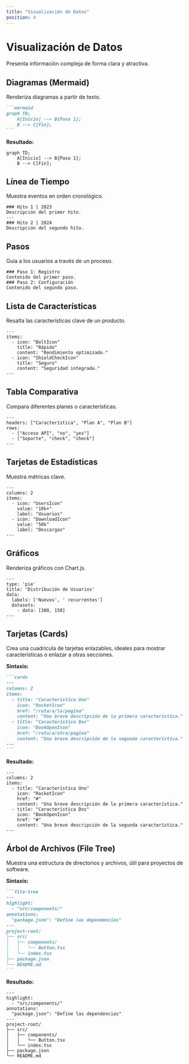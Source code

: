 ```yaml
---
title: "Visualización de Datos"
position: 4
---
```


# Visualización de Datos

Presenta información compleja de forma clara y atractiva.

## Diagramas (Mermaid)
Renderiza diagramas a partir de texto.
````markdown
```mermaid
graph TD;
    A[Inicio] --> B{Paso 1};
    B --> C[Fin];
```
````
**Resultado:**
```mermaid
graph TD;
    A[Inicio] --> B{Paso 1};
    B --> C[Fin];
```

## Línea de Tiempo
Muestra eventos en orden cronológico.
```timeline
### Hito 1 | 2023
Descripción del primer hito.
---
### Hito 2 | 2024
Descripción del segundo hito.
```

## Pasos
Guía a los usuarios a través de un proceso.
```steps
### Paso 1: Registro
Contenido del primer paso.
### Paso 2: Configuración
Contenido del segundo paso.
```

## Lista de Características
Resalta las características clave de un producto.
```feature-list
---
items:
  - icon: "BoltIcon"
    title: "Rápido"
    content: "Rendimiento optimizado."
  - icon: "ShieldCheckIcon"
    title: "Seguro"
    content: "Seguridad integrada."
---
```

## Tabla Comparativa
Compara diferentes planes o características.
```comparison-table
---
headers: ["Característica", "Plan A", "Plan B"]
rows:
  - ["Acceso API", "no", "yes"]
  - ["Soporte", "check", "check"]
---
```

## Tarjetas de Estadísticas
Muestra métricas clave.
```stat-cards
---
columns: 2
items:
  - icon: "UsersIcon"
    value: "10k+"
    label: "Usuarios"
  - icon: "DownloadIcon"
    value: "50k"
    label: "Descargas"
---
```

## Gráficos
Renderiza gráficos con Chart.js.
```charts
---
type: 'pie'
title: 'Distribución de Usuarios'
data:
  labels: ['Nuevos', ' recurrentes']
  datasets:
    - data: [300, 150]
---
```

## Tarjetas (Cards)

Crea una cuadrícula de tarjetas enlazables, ideales para mostrar características o enlazar a otras secciones.

**Sintaxis:**
````markdown
```cards
---
columns: 2
items:
  - title: "Característica Uno"
    icon: "RocketIcon"
    href: "/ruta/a/la/pagina"
    content: "Una breve descripción de la primera característica."
  - title: "Característica Dos"
    icon: "BookOpenIcon"
    href: "/ruta/a/otra/pagina"
    content: "Una breve descripción de la segunda característica."
---
```
````
**Resultado:**
```cards
---
columns: 2
items:
  - title: "Característica Uno"
    icon: "RocketIcon"
    href: "#"
    content: "Una breve descripción de la primera característica."
  - title: "Característica Dos"
    icon: "BookOpenIcon"
    href: "#"
    content: "Una breve descripción de la segunda característica."
---
```

## Árbol de Archivos (File Tree)

Muestra una estructura de directorios y archivos, útil para proyectos de software.

**Sintaxis:**
````markdown
```file-tree
---
highlight:
  - "src/components/"
annotations:
  "package.json": "Define las dependencias"
---
project-root/
├── src/
│   ├── components/
│   │   └── Button.tsx
│   └── index.tsx
├── package.json
└── README.md
```
````
**Resultado:**
```file-tree
---
highlight:
  - "src/components/"
annotations:
  "package.json": "Define las dependencias"
---
project-root/
├── src/
│   ├── components/
│   │   └── Button.tsx
│   └── index.tsx
├── package.json
└── README.md
```
